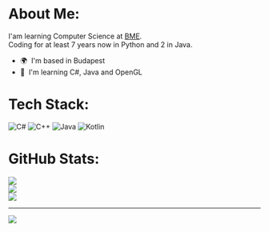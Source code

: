 #  About Me:
I'am learning Computer Science at [BME](https://www.bme.hu/?language=en).
<br>Coding for at least 7 years now in Python and 2 in Java.
*   🌍  I'm based in Budapest
*   🧠  I'm learning C#, Java and OpenGL

#  Tech Stack:
![C#](https://img.shields.io/badge/c%23-%23239120.svg?style=for-the-badge&logo=c-sharp&logoColor=white) ![C++](https://img.shields.io/badge/c++-%2300599C.svg?style=for-the-badge&logo=c%2B%2B&logoColor=white) ![Java](https://img.shields.io/badge/java-%23ED8B00.svg?style=for-the-badge&logo=java&logoColor=white) ![Kotlin](https://img.shields.io/badge/kotlin-%230095D5.svg?style=for-the-badge&logo=kotlin&logoColor=white)
#  GitHub Stats:
![](https://github-readme-stats.vercel.app/api?username=afkfish&theme=gruvbox&count_private=true&hide=contribs&show_icons=true)<br/>
![](https://github-readme-streak-stats.herokuapp.com/?user=afkfish&theme=gruvbox&hide_border=false)<br/>
![](https://github-readme-stats.vercel.app/api/top-langs/?username=afkfish&theme=gruvbox&hide_border=false&include_all_commits=false&count_private=true&layout=compact)

---
[![](https://visitcount.itsvg.in/api?id=afkfish&icon=0&color=2)](https://visitcount.itsvg.in)

<!-- Proudly created with GPRM ( https://gprm.itsvg.in ) -->
